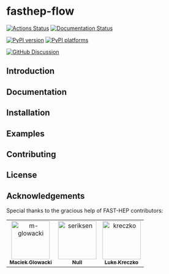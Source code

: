 # fasthep-flow

[![Actions Status][actions-badge]][actions-link]
[![Documentation Status][rtd-badge]][rtd-link]

[![PyPI version][pypi-version]][pypi-link]
[![PyPI platforms][pypi-platforms]][pypi-link]

[![GitHub Discussion][github-discussions-badge]][github-discussions-link]

<!-- SPHINX-START -->

<!-- prettier-ignore-start -->
[actions-badge]:            https://github.com/FAST-HEP/fasthep-flow/workflows/CI/badge.svg
[actions-link]:             https://github.com/FAST-HEP/fasthep-flow/actions
[github-discussions-badge]: https://img.shields.io/static/v1?label=Discussions&message=Ask&color=blue&logo=github
[github-discussions-link]:  https://github.com/FAST-HEP/fasthep-flow/discussions
[pypi-link]:                https://pypi.org/project/fasthep-flow/
[pypi-platforms]:           https://img.shields.io/pypi/pyversions/fasthep-flow
[pypi-version]:             https://img.shields.io/pypi/v/fasthep-flow
[rtd-badge]:                https://readthedocs.org/projects/fasthep-flow/badge/?version=latest
[rtd-link]:                 https://fasthep-flow.readthedocs.io/en/latest/?badge=latest

<!-- prettier-ignore-end -->

## Introduction

## Documentation

## Installation

## Examples

## Contributing

## License

## Acknowledgements

Special thanks to the gracious help of FAST-HEP contributors:

<!-- readme: m-glowacki,seriksen,collaborators,contributors -start -->
<table>
<tr>
    <td align="center">
        <a href="https://github.com/m-glowacki">
            <img src="https://avatars.githubusercontent.com/u/69155366?v=4" width="100;" alt="m-glowacki"/>
            <br />
            <sub><b>Maciek Glowacki</b></sub>
        </a>
    </td>
    <td align="center">
        <a href="https://github.com/seriksen">
            <img src="https://avatars.githubusercontent.com/u/5619270?v=4" width="100;" alt="seriksen"/>
            <br />
            <sub><b>Null</b></sub>
        </a>
    </td>
    <td align="center">
        <a href="https://github.com/kreczko">
            <img src="https://avatars.githubusercontent.com/u/1213276?v=4" width="100;" alt="kreczko"/>
            <br />
            <sub><b>Luke Kreczko</b></sub>
        </a>
    </td></tr>
</table>
<!-- readme: m-glowacki,seriksen,collaborators,contributors -end -->
